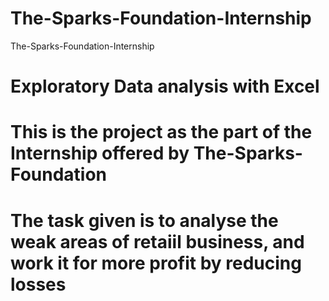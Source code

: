 # The-Sparks-Foundation-Internship
The-Sparks-Foundation-Internship
# Exploratory Data analysis with Excel
# This is the project as the part of the Internship offered by The-Sparks-Foundation
# The task given is to analyse the weak areas of retaiil business, and work it for more profit by reducing losses
